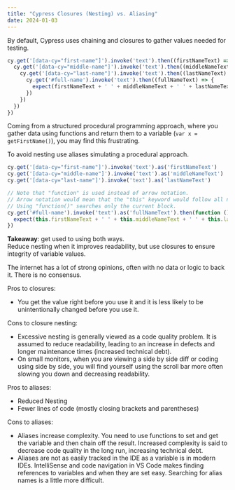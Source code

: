 ```yaml
---
title: "Cypress Closures (Nesting) vs. Aliasing"
date: 2024-01-03
---
```


By default, Cypress uses chaining and closures to gather values needed for testing.

```javascript
cy.get('[data-cy="first-name"]').invoke('text').then((firstNameText) => {
  cy.get('[data-cy="middle-name"]').invoke('text').then((middleNameText) => {
    cy.get('[data-cy="last-name"]').invoke('text').then((lastNameText) => {
      cy.get('#full-name').invoke('text').then((fullNameText) => {
        expect(firstNameText + ' ' + middleNameText + ' ' + lastNameText).to.equal(fullNameText)
      })
    })
  })
})
```

Coming from a structured procedural programming approach, where you gather data using functions and return them to a variable (`var x = getFirstName()`), you may find this frustrating.   

To avoid nesting use aliases simulating a procedural approach.

```javascript
cy.get('[data-cy="first-name"]').invoke('text').as('firstNameText')
cy.get('[data-cy="middle-name"]').invoke('text').as('middleNameText')
cy.get('[data-cy="last-name"]').invoke('text').as('lastNameText')

// Note that "function" is used instead of arrow notation.
// Arrow notation would mean that the "this" keyword would follow all nested arrows until it reached the outermost scope, where it would not find the alias.
// Using "function()" searches only the current block.
cy.get('#full-name').invoke('text').as('fullNameText').then(function () {
  expect(this.firstNameText + ' ' + this.middleNameText + ' ' + this.lastNameText).to.equal(this.fullNameText)
})
```

**Takeaway**: get used to using both ways.  
Reduce nesting when it improves readability, but use closures to ensure integrity of variable values.  

The internet has a lot of strong opinions, often with no data or logic to back it. There is no consensus.

Pros to closures:
* You get the value right before you use it and it is less likely to be unintentionally changed before you use it.

Cons to closure nesting:
* Excessive nesting is generally viewed as a code quality problem. It is assumed to reduce readability, leading to an increase in defects and longer maintenance times (increased technical debt).
* On small monitors, when you are viewing a side by side diff or coding using side by side, you will find yourself using the scroll bar more often slowing you down and decreasing readability.

Pros to aliases: 
* Reduced Nesting
* Fewer lines of code (mostly closing brackets and parentheses)

Cons to aliases:
* Aliases increase complexity. You need to use functions to set and get the variable and then chain off the result. Increased complexity is said to decrease code quality in the long run, increasing technical debt.
* Aliases are not as easily tracked in the IDE as a variable is in modern IDEs. IntelliSense and code navigation in VS Code makes finding references to variables and when they are set easy. Searching for alias names is a little more difficult.

